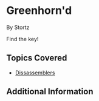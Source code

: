 # Greenhorn'd

By Stortz



Find the key!
## Topics Covered

- [Dissassemblers](/reverse-engineering/what-are-disassemblers/)
## Additional Information

